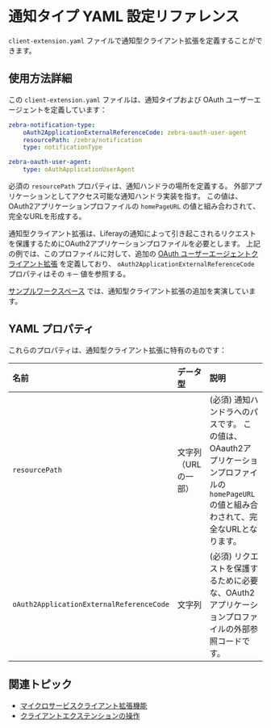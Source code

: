 # 通知タイプ YAML 設定リファレンス

`client-extension.yaml` ファイルで通知型クライアント拡張を定義することができます。

## 使用方法詳細

この `client-extension.yaml` ファイルは、通知タイプおよび OAuth ユーザーエージェントを定義しています：

```yaml
zebra-notification-type:
    oAuth2ApplicationExternalReferenceCode: zebra-oauth-user-agent
    resourcePath: /zebra/notification
    type: notificationType

zebra-oauth-user-agent:
    type: oAuthApplicationUserAgent
```

必須の `resourcePath` プロパティは、通知ハンドラの場所を定義する。 外部アプリケーションとしてアクセス可能な通知ハンドラ実装を指す。 この値は、OAuth2アプリケーションプロファイルの `homePageURL` の値と組み合わされて、完全なURLを形成する。

通知型クライアント拡張は、Liferayの通知によって引き起こされるリクエストを保護するためにOAuth2アプリケーションプロファイルを必要とします。 上記の例では、このプロファイルに対して、追加の [OAuth ユーザーエージェントクライアント拡張](../configuration-client-extensions/oauth-user-agent-yaml-configuration-reference.md) を定義しており、 `oAuth2ApplicationExternalReferenceCode` プロパティはその `キー` 値を参照する。

[サンプルワークスペース](https://github.com/liferay/liferay-portal/tree/master/workspaces/liferay-sample-workspace/client-extensions/liferay-sample-etc) では、通知型クライアント拡張の追加を実演しています。

## YAML プロパティ

これらのプロパティは、通知型クライアント拡張に特有のものです：

| 名前                                       | データ型        | 説明                                                                                   |
|:---------------------------------------- |:----------- |:------------------------------------------------------------------------------------ |
| `resourcePath`                           | 文字列（URLの一部） | (必須) 通知ハンドラへのパスです。 この値は、OAauth2アプリケーションプロファイルの `homePageURL` の値と組み合わされて、完全なURLとなります。 |
| `oAuth2ApplicationExternalReferenceCode` | 文字列         | (必須) リクエストを保護するために必要な、OAuth2アプリケーションプロファイルの外部参照コードです。                                |

## 関連トピック

* [マイクロサービスクライアント拡張機能](../microservice-client-extensions.md)
* [クライアントエクステンションの操作](../working-with-client-extensions.md)
